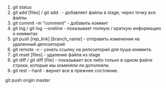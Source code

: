 1. git status
2. git add [files] / git add . - добавляет файлы в stage, через точку все файлы
3. git commit -m "comment" - добавить коммит
4. git log / git log --oneline - показывает полную / краткую информацию о коммитах
5. git push [rep_link] [branch_name] - отправить изменения на удаленный депозиторий
6. git remote -v - узнать ссылку на репозиторий для пуша коммита.
7. git reset [files] - удаление файла из stage
8. git diff / git diff [file] - показывает все либо только в одном файле строки, которые мы изменяли ли дополняли.
9. git rest --hard - вернет все в прежнее состояние.

git push origin master
